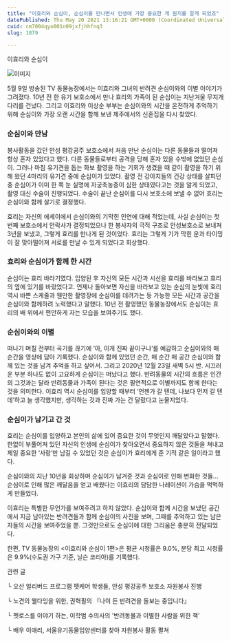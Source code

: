 ```yaml
---
title: "이효리와 순심이, 순심이를 만나면서 인생에 가장 중요한 게 뭔지를 알게 되었죠"
datePublished: Thu May 20 2021 13:16:21 GMT+0000 (Coordinated Universal Time)
cuid: cm7004qyo001n09jxfjhhfnq3
slug: 1879

---
```



이효리와 순심이

![이미지](https://cdn.hashnode.com/res/hashnode/image/upload/v1739249306315/64b97d67-dbf6-42d9-a95e-e00cfe293137.png)

5월 9일 방송된 TV 동물농장에서는 이효리와 그녀의 반려견 순심이와의 이별 이야기가 그려졌다. 10년 전 한 유기 보호소에서 만나 효리의 가족이 된 순심이는 지난겨울 무지개다리를 건넜다. 그리고 이효리와 이상순 부부는 순심이와의 시간을 온전하게 추억하기 위해 순심이와 가장 오랜 시간을 함께 보낸 제주에서의 신혼집을 다시 찾았다.

### 순심이와 만남

봉사활동을 갔던 안성 평강공주 보호소에서 처음 만난 순심이는 다른 동물들과 떨어져 항상 혼자 있었다고 했다. 다른 동물들로부터 공격을 당해 혼자 있을 수밖에 없었던 순심이. 그러나 마침 유기견을 돕는 화보 촬영을 하는 기회가 생겼을 때 같이 촬영을 하기 위해 왔던 4마리의 유기견 중에 순심이가 있었다. 촬영 전 강아지들의 건강 상태를 살피던 중 순심이가 이미 한 쪽 눈 실명에 자궁축농증이 심한 상태였다고는 것을 알게 되었고, 촬영 대신 수술이 진행되었다. 수술이 끝난 순심이를 다시 보호소에 보낼 수 없어 효리는 순심이와 함께 살기로 결정했다.

효리는 자신의 에세이에서 순심이와의 기막힌 인연에 대해 적었는데, 사실 순심이는 첫 번째 보호소에서 안락사가 결정되었으나 한 봉사자의 극적 구조로 안성보호소로 보내져 3년을 보냈고, 그렇게 효리를 만나게 된 것이었다. 효리는 그렇게 기가 막힌 운과 타이밍이 잘 맞아떨어져 서로를 만날 수 있게 되었다고 회상했다.

### 효리와 순심이가 함께 한 시간

순심이는 효리 바라기였다. 입양된 후 자신의 모든 시간과 시선을 효리를 바라보고 효리의 옆에 있기를 바랐었다고. 언제나 돌아보면 자신을 바라보고 있는 순심의 눈빛에 효리 역시 바쁜 스케줄과 웬만한 촬영장에 순심이를 데려가는 등 가능한 모든 시간과 공간을 순심이와 함께하려 노력했다고 말했다. 10년 전 촬영했던 동물농장에서도 순심이는 효리의 배 위에서 편안하게 자는 모습을 보여주기도 했다.

### 순심이와의 이별

떠나기 며칠 전부터 곡기를 끊기에 ‘아, 이게 진짜 끝이구나’를 예감하고 순심이와의 매 순간을 영상에 담아 기록했다. 순심이와 함께 있었던 순간, 매 순간 매 공간 순심이와 함께 있는 것을 남겨 추억을 하고 싶어서. 그리고 2020년 12월 23일 새벽 5시 반. 시끄러운 부분 하나도 없이 고요하게 순심이는 떠났다고 했다. 반려동물의 시간의 흐름은 인간의 그것과는 달라 반려동물과 가족이 된다는 것은 필연적으로 이별까지도 함께 한다는 것을 의미한다. 이효리 역시 순심이를 입양할 때부터 ‘언젠가 갈 텐데, 나보다 먼저 갈 텐데’하고 늘 생각했지만, 생각하는 것과 진짜 가는 건 달랐다고 눈물지었다.

### 순심이가 남기고 간 것

효리는 순심이를 입양하고 본인의 삶에 있어 중요한 것이 무엇인지 깨달았다고 말했다. 한없이 부풀어져 있던 자신의 인생에 순심이가 찾아오면서 중요하지 않은 것들을 쳐내고 제일 중요한 ‘사랑’만 남길 수 있었던 것은 순심이가 효리에게 준 기적 같은 일이라고 했다.

순심이와의 지난 10년을 회상하며 순심이가 남겨준 것과 순심이로 인해 변화한 것들… 순심이로 인해 많은 깨달음을 얻고 배웠다는 이효리의 담담한 나레이션이 가슴을 먹먹하게 만들었다.

이효리는 특별한 무언가를 보여주려고 하지 않았다. 순심이와 함께 시간을 보냈던 공간에서 지금 남아있는 반려견들과 함께 순심이의 사진을 보며, 그때를 추억하고 있는 남은 자들의 시간을 보여주었을 뿐. 그것만으로도 순심이에 대한 그리움은 충분히 전달되었다.

한편, TV 동물농장의 <이효리와 순심이 1편>은 평균 시청률은 9.0%, 분당 최고 시청률은 9.9%(수도권 가구 기준, 닐슨 코리아)를 기록했다.

관련 글

└ 오산 얼리버드 프로그램 펫케어 학생들, 안성 평강공주 보호소 자원봉사 진행

└ 노견의 웰다잉을 위한, 권혁필의 『나이 든 반려견을 돌보는 중입니다』

└ 펫로스를 이야기 하는, 이학범 수의사의 '반려동물과 이별한 사람을 위한 책'

└ 배우 이애리, 서울유기동물입양센터를 찾아 자원봉사 활동 펼쳐